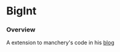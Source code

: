# BigInt

### Overview

A extension to manchery's code in his [blog](https://me.csdn.net/u014609452)